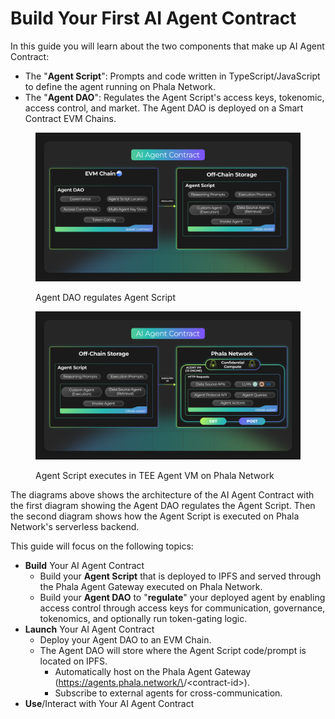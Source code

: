 # Build Your First AI Agent Contract

In this guide you will learn about the two components that make up AI Agent Contract:

* The "**Agent Script**": Prompts and code written in TypeScript/JavaScript to define the agent running on Phala Network.
* The "**Agent DAO**": Regulates the Agent Script's access keys, tokenomic, access control, and market. The Agent DAO is deployed on a Smart Contract EVM Chains.

<figure><img src="../../.gitbook/assets/AI-Agent-Contract-Components.png" alt=""><figcaption><p>Agent DAO regulates Agent Script</p></figcaption></figure>

<figure><img src="../../.gitbook/assets/AI-Agent-Contract-Execution.png" alt=""><figcaption><p>Agent Script executes in TEE Agent VM on Phala Network</p></figcaption></figure>

The diagrams above shows the architecture of the AI Agent Contract with the first diagram showing the Agent DAO regulates the Agent Script. Then the second diagram shows how the Agent Script is executed on Phala Network's serverless backend.&#x20;

This guide will focus on the following topics:

* **Build** Your AI Agent Contract
  * Build your **Agent Script** that is deployed to IPFS and served through the Phala Agent Gateway executed on Phala Network.
  * Build your **Agent DAO** to "**regulate**" your deployed agent by enabling access control through access keys for communication, governance, tokenomics, and optionally run token-gating logic.
* **Launch** Your AI Agent Contract
  * Deploy your Agent DAO to an EVM Chain.
  * The Agent DAO will store where the Agent Script code/prompt is located on IPFS.
    * Automatically host on the Phala Agent Gateway (https://agents.phala.network/\<chain>/\<contract-id>).
    * Subscribe to external agents for cross-communication.
* **Use**/Interact with Your AI Agent Contract
